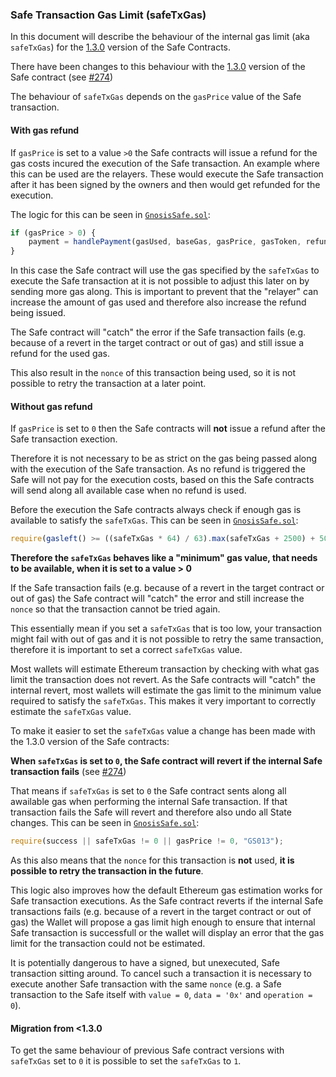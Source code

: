 ### Safe Transaction Gas Limit (safeTxGas)
In this document will describe the behaviour of the internal gas limit (aka `safeTxGas`) for the [1.3.0](https://github.com/gnosis/safe-contracts/releases/tag/v1.3.0-libs.0) version of the Safe Contracts.

There have been changes to this behaviour with the [1.3.0](https://github.com/gnosis/safe-contracts/blob/main/CHANGELOG.md#version-130) version of the Safe contract (see [#274](https://github.com/gnosis/safe-contracts/issues/274))

The behaviour of `safeTxGas` depends on the `gasPrice` value of the Safe transaction. 

#### With gas refund

If `gasPrice` is set to a value `>0` the Safe contracts will issue a refund for the gas costs incured the execution of the Safe transaction. An example where this can be used are the relayers. These would execute the Safe transaction after it has been signed by the owners and then would get refunded for the execution.

The logic for this can be seen in [`GnosisSafe.sol`](https://github.com/gnosis/safe-contracts/blob/main/contracts/GnosisSafe.sol#L183-L185):
```js
if (gasPrice > 0) {
    payment = handlePayment(gasUsed, baseGas, gasPrice, gasToken, refundReceiver);
}
```

In this case the Safe contract will use the gas specified by the `safeTxGas` to execute the Safe transaction at it is not possible to adjust this later on by sending more gas along. This is important to prevent that the "relayer" can increase the amount of gas used and therefore also increase the refund being issued.

The Safe contract will "catch" the error if the Safe transaction fails (e.g. because of a revert in the target contract or out of gas) and still issue a refund for the used gas. 

This also result in the `nonce` of this transaction being used, so it is not possible to retry the transaction at a later point.

#### Without gas refund

If `gasPrice` is set to `0` then the Safe contracts will **not** issue a refund after the Safe transaction exection. 

Therefore it is not necessary to be as strict on the gas being passed along with the execution of the Safe transaction. As no refund is triggered the Safe will not pay for the execution costs, based on this the Safe contracts will send along all available case when no refund is used.

Before the execution the Safe contracts always check if enough gas is available to satisfy the `safeTxGas`. This can be seen in [`GnosisSafe.sol`](hhttps://github.com/gnosis/safe-contracts/blob/main/contracts/GnosisSafe.sol#L168-L170):
```js
require(gasleft() >= ((safeTxGas * 64) / 63).max(safeTxGas + 2500) + 500, "GS010");
```

**Therefore the `safeTxGas` behaves like a "minimum" gas value, that needs to be available, when it is set to a value > 0**

If the Safe transaction fails (e.g. because of a revert in the target contract or out of gas) the Safe contract will "catch" the error and still increase the `nonce` so that the transaction cannot be tried again.

This essentially mean if you set a `safeTxGas` that is too low, your transaction might fail with out of gas and it is not possible to retry the same transaction, therefore it is important to set a correct `safeTxGas` value. 

Most wallets will estimate Ethereum transaction by checking with what gas limit the transaction does not revert. As the Safe contracts will "catch" the internal revert, most wallets will estimate the gas limit to the minimum value required to satisfy the `safeTxGas`. This makes it very important to correctly estimate the `safeTxGas` value.

To make it easier to set the `safeTxGas` value a change has been made with the 1.3.0 version of the Safe contracts:

**When `safeTxGas` is set to `0`, the Safe contract will revert if the internal Safe transaction fails** (see [#274](https://github.com/gnosis/safe-contracts/issues/274))

That means if `safeTxGas` is set to `0` the Safe contract sents along all awailable gas when performing the internal Safe transaction. If that transaction fails the Safe will revert and therefore also undo all State changes. This can be seen in [`GnosisSafe.sol`](https://github.com/gnosis/safe-contracts/blob/main/contracts/GnosisSafe.sol#L178-L180):
```js
require(success || safeTxGas != 0 || gasPrice != 0, "GS013");
```

As this also means that the `nonce` for this transaction is **not** used, **it is possible to retry the transaction in the future**.

This logic also improves how the default Ethereum gas estimation works for Safe transaction executions. As the Safe contract reverts if the internal Safe transactions fails (e.g. because of a revert in the target contract or out of gas) the Wallet will propose a gas limit high enough to ensure that internal Safe transaction is successfull or the wallet will display an error that the gas limit for the transaction could not be estimated.

It is potentially dangerous to have a signed, but unexecuted, Safe transaction sitting around. To cancel such a transaction it is necessary to execute another Safe transaction with the same `nonce` (e.g. a Safe transaction to the Safe itself with `value = 0`, `data = '0x'` and `operation = 0`).


#### Migration from <1.3.0

To get the same behaviour of previous Safe contract versions with `safeTxGas` set to `0` it is possible to set the `safeTxGas` to `1`.
